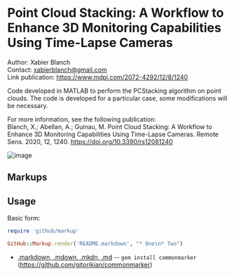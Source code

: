 # Point Cloud Stacking: A Workflow to Enhance 3D Monitoring Capabilities Using Time-Lapse Cameras
Author: Xabier Blanch<br/>
Contact: xabierblanch@gmail.com<br/>
Link publication: https://www.mdpi.com/2072-4292/12/8/1240

Code developed in MATLAB to perform the PCStacking algorithm on point clouds. The code is developed for a particular case, some modifications will be necessary.

For more information, see the following publication:<br/>
Blanch, X.; Abellan, A.; Guinau, M. Point Cloud Stacking: A Workflow to Enhance 3D Monitoring Capabilities Using Time-Lapse Cameras. Remote Sens. 2020, 12, 1240. https://doi.org/10.3390/rs12081240

![image](https://user-images.githubusercontent.com/37353398/151721717-f6eade1e-17ab-4fe3-827c-fcb7ada27309.png)

Markups
-------

Usage
-----

Basic form:

```ruby
require 'github/markup'

GitHub::Markup.render('README.markdown', "* One\n* Two")
```

* [.markdown, .mdown, .mkdn, .md](http://daringfireball.net/projects/markdown/) -- `gem install commonmarker` (https://github.com/gjtorikian/commonmarker)
